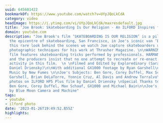 ```yaml
---
uuid: 645601422
bookmarkOf: https://www.youtube.com/watch?v=UYpJQoLkCdA
category: video
headImage: https://i.ytimg.com/vi/UYpJQoLkCdA/maxresdefault.jpg
title: 'Joe Brook: Skateboarding Is Our Religion - An ILFORD Inspires film'
domain: youtube.com
description: "Joe Brook's film ‘SKATEBOARDING IS OUR RELIGION’ is a pilgrimage to
  the epicentre of skateboarding, San Francisco, in Joe's iconic van ‘Big Blue’. In
  this rare look behind the scenes we watch Joe capture skateboarders using various
  photographic techniques for his work at Thrasher Magazine. \n\nWARNING: The following
  film features skateboarding tricks performed by professionals. HARMAN technology
  and the producers insist that no one attempt to recreate or re-enact any of the
  activity in this film.  \n \nFilmed and Edited by Exploredinary (Sarah Reyes and
  Daniel Driensky)\n\nWith additional GX1000 footage by Ryan Garshell\n\nOriginal
  Music by New Fumes \n\nJoe's Subjects: Ben Gore, Corey Duffel, Max Schaaf, Ryan
  Garshell, Brian DeLaTorre, Yonnie Cruz, Al Davis and Andrew Torralvo\n\nEnd Credits
  photos on ILFORD HP5 Plus film by Daniel Driensky \nSpecial Thanks to Joe Brook,
  Ben Gore, Corey Duffel, Max Schaaf, GX1000 and Michael Bain\n\nJoe's film processed
  by Blue Moon Camera and Machine"
tags:
- youtube
- ilford photo
date: '2023-01-26T19:49:52.855Z'
highlights:
---
```



